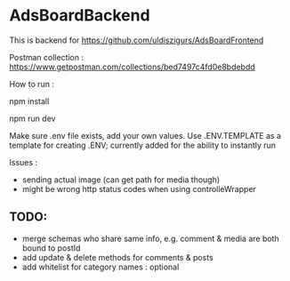 # AdsBoardBackend
This is backend for https://github.com/uldiszigurs/AdsBoardFrontend

Postman collection : https://www.getpostman.com/collections/bed7497c4fd0e8bdebdd

How to run : 

npm install

npm run dev

Make sure .env file exists, add your own values. Use .ENV.TEMPLATE as a template for creating .ENV;
currently added for the ability to instantly run

Issues : 
- sending actual image (can get path for media though)
- might be wrong http status codes when using controlleWrapper


## TODO: 
- merge schemas who share same info, e.g. comment & media are both bound to postId 
- add update & delete methods for comments & posts
- add whitelist for category names : optional